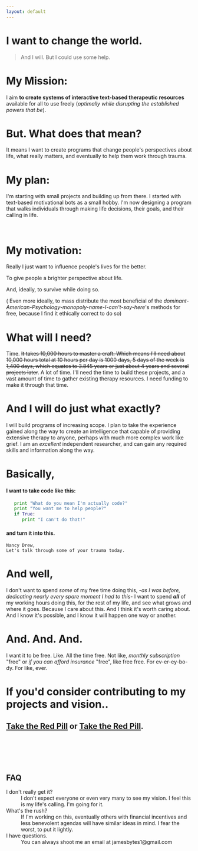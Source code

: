```yaml
---
layout: default
---
```

<!-- add to nav.yml
- name: Projects
link: /patreon or projects.md -->
# I want to change the world.

>And I will. But I could use some help.

<!-- ## What is my mission? -->
<!--My purpose, my calling is-->

# My Mission:

I aim **to create systems of interactive text-based therapeutic resources** available for all to use freely (_optimally while disrupting the established powers that be_).


# But. What does that mean?

It means I want to create programs that change people's perspectives about life, what really matters, and eventually to help them work through trauma.


# My plan:

I'm starting with small projects and building up from there. I started with text-based motivational bots as a small hobby. I'm now designing a program
that walks individuals through making life decisions, their goals, and their calling in life.

<br>

# My motivation:

Really I just want to influence people's lives for the better.

To give people a brighter perspective about life.

And, ideally, to survive while doing so.

( Even more ideally, to mass distribute the most beneficial of the _dominant-American-Psychology-monopoly-name-I-can't-say-here_'s
methods for free, because I find it ethically correct to do so)


# What will I need?

Time. ~~It takes 10,000 hours to master a craft.
Which means I'll need about
10,000 hours total at 10 hours per day is 1000 days, 5 days of the week is 1,400 days, which equates to 3.845 years or just about 4 years and several projects later~~. A lot of time.
I'll need the time to build these projects, and a vast amount of time to
gather existing therapy resources. I need funding to make it through that time.

# And I will do just what exactly?

I will build programs of increasing scope. I plan to take the experience gained along the way to create an intelligence that capable of providing extensive therapy to anyone, perhaps with much more complex work like grief.
I am an _excellent_ independent researcher, and can gain any required skills
and information along the way.

# Basically,

#### I want to take code like this:

```python
   print "What do you mean I'm actually code?"
   print "You want me to help people?"
   if True:
      print "I can't do that!"
```

#### and turn it into this.

```
Nancy Drew,
Let's talk through some of your trauma today.
```

# And well,

I don't want to spend _some_ of my free time doing this,
_-as I was before, dedicating nearly every spare moment I had to this-_
I want to spend _**all**_ of my working hours doing this,
for the rest of my life, and see what grows and where it goes.
Because I care about this. And I think it's worth caring about.
And I know it's possible, and I know it will happen one way or another.

# And. And. And.

I want it to be free.
Like. All the time free.
Not like, _monthly subscription_ "free" or _if you can afford insurance_ "free",
like free free. For ev-er-ey-bo-dy. For like, ever.

# If you'd consider contributing to my projects and vision..

## [Take the Red Pill](./another-page.html) or [Take the Red Pill](https://google.com).
<br>
<br>
<br>
<br>

## FAQ

<dl>
<dt>I don't really get it?</dt>
<dd>I don't expect everyone or even very many to see my vision. I feel this is my life's calling. I'm going for it. </dd>
<dt> What's the rush? </dt>
<dd> If I'm working on this, eventually others with financial incentives and
less benevolent agendas will have similar ideas in mind. I fear the worst, to
put it lightly.  </dd>
<dt>I have questions.</dt>
<dd>You can always shoot me an email at jamesbytes1@gmail.com</dd>
<!--</dl> hmm... should need this.-->

<!-- ![logo](https://guides.github.com/activities/hello-world/branching.png) -->
